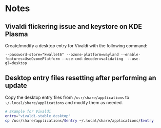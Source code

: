 # Notes


## Vivaldi flickering issue and keystore on KDE Plasma

Create/modify a desktop entry for Vivaldi with the following command:

```
--password-store="kwallet6" --ozone-platform=wayland --enable-features=UseOzonePlatform --use-cmd-decoder=validating  --use-gl=desktop
```

## Desktop entry files resetting after performing an update

Copy the desktop entry files from `/usr/share/applications` to `~/.local/share/applications` and modify them as needed.

```sh
# Example for Vivaldi
entry="vivaldi-stable.desktop"
cp /usr/share/applications/$entry ~/.local/share/applications/$entry
```
